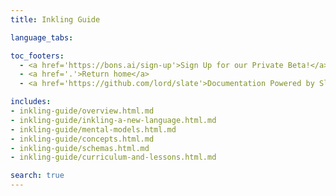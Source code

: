 ```yaml
---
title: Inkling Guide

language_tabs:

toc_footers:
  - <a href='https://bons.ai/sign-up'>Sign Up for our Private Beta!</a>
  - <a href='.'>Return home</a>
  - <a href='https://github.com/lord/slate'>Documentation Powered by Slate</a>

includes:
- inkling-guide/overview.html.md
- inkling-guide/inkling-a-new-language.html.md
- inkling-guide/mental-models.html.md
- inkling-guide/concepts.html.md
- inkling-guide/schemas.html.md
- inkling-guide/curriculum-and-lessons.html.md

search: true
---
```

